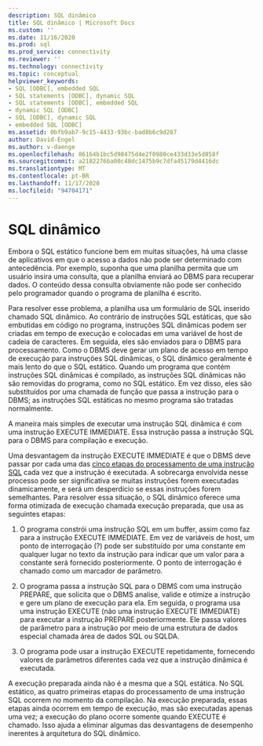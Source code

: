 ```yaml
---
description: SQL dinâmico
title: SQL dinâmico | Microsoft Docs
ms.custom: ''
ms.date: 11/16/2020
ms.prod: sql
ms.prod_service: connectivity
ms.reviewer: ''
ms.technology: connectivity
ms.topic: conceptual
helpviewer_keywords:
- SQL [ODBC], embedded SQL
- SQL statements [ODBC], dynamic SQL
- SQL statements [ODBC], embedded SQL
- dynamic SQL [ODBC]
- SQL [ODBC], dynamic SQL
- embedded SQL [ODBC]
ms.assetid: 0bfb9ab7-9c15-4433-93bc-bad8b6c9d287
author: David-Engel
ms.author: v-daenge
ms.openlocfilehash: 86164b1bc5d98475d4e2f0980ce433d33e5d858f
ms.sourcegitcommit: a2182276ba00c48dc1475b9c7dfa45179d4416dc
ms.translationtype: MT
ms.contentlocale: pt-BR
ms.lasthandoff: 11/17/2020
ms.locfileid: "94704171"
---
```

# <a name="dynamic-sql"></a>SQL dinâmico
Embora o SQL estático funcione bem em muitas situações, há uma classe de aplicativos em que o acesso a dados não pode ser determinado com antecedência. Por exemplo, suponha que uma planilha permita que um usuário insira uma consulta, que a planilha enviará ao DBMS para recuperar dados. O conteúdo dessa consulta obviamente não pode ser conhecido pelo programador quando o programa de planilha é escrito.  
  
 Para resolver esse problema, a planilha usa um formulário de SQL inserido chamado SQL dinâmico. Ao contrário de instruções SQL estáticas, que são embutidas em código no programa, instruções SQL dinâmicas podem ser criadas em tempo de execução e colocadas em uma variável de host de cadeia de caracteres. Em seguida, eles são enviados para o DBMS para processamento. Como o DBMS deve gerar um plano de acesso em tempo de execução para instruções SQL dinâmicas, o SQL dinâmico geralmente é mais lento do que o SQL estático. Quando um programa que contém instruções SQL dinâmicas é compilado, as instruções SQL dinâmicas não são removidas do programa, como no SQL estático. Em vez disso, eles são substituídos por uma chamada de função que passa a instrução para o DBMS; as instruções SQL estáticas no mesmo programa são tratadas normalmente.  
  
 A maneira mais simples de executar uma instrução SQL dinâmica é com uma instrução EXECUTE IMMEDIATE. Essa instrução passa a instrução SQL para o DBMS para compilação e execução.  
  
 Uma desvantagem da instrução EXECUTE IMMEDIATE é que o DBMS deve passar por cada uma das [cinco etapas do processamento de uma instrução SQL](processing-a-sql-statement.md) cada vez que a instrução é executada. A sobrecarga envolvida nesse processo pode ser significativa se muitas instruções forem executadas dinamicamente, e será um desperdício se essas instruções forem semelhantes. Para resolver essa situação, o SQL dinâmico oferece uma forma otimizada de execução chamada execução preparada, que usa as seguintes etapas:  
  
1.  O programa constrói uma instrução SQL em um buffer, assim como faz para a instrução EXECUTE IMMEDIATE. Em vez de variáveis de host, um ponto de interrogação (?) pode ser substituído por uma constante em qualquer lugar no texto da instrução para indicar que um valor para a constante será fornecido posteriormente. O ponto de interrogação é chamado como um marcador de parâmetro.  
  
2.  O programa passa a instrução SQL para o DBMS com uma instrução PREPARE, que solicita que o DBMS analise, valide e otimize a instrução e gere um plano de execução para ela. Em seguida, o programa usa uma instrução EXECUTE (não uma instrução EXECUTE IMMEDIATE) para executar a instrução PREPARE posteriormente. Ele passa valores de parâmetro para a instrução por meio de uma estrutura de dados especial chamada área de dados SQL ou SQLDA.  
  
3.  O programa pode usar a instrução EXECUTE repetidamente, fornecendo valores de parâmetros diferentes cada vez que a instrução dinâmica é executada.  
  
 A execução preparada ainda não é a mesma que a SQL estática. No SQL estático, as quatro primeiras etapas do processamento de uma instrução SQL ocorrem no momento da compilação. Na execução preparada, essas etapas ainda ocorrem em tempo de execução, mas são executadas apenas uma vez; a execução do plano ocorre somente quando EXECUTE é chamado. Isso ajuda a eliminar algumas das desvantagens de desempenho inerentes à arquitetura do SQL dinâmico.
